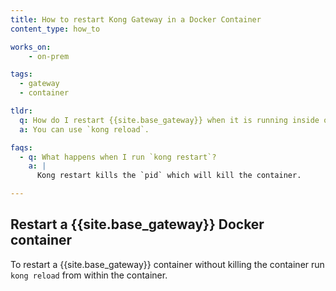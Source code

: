 ```yaml
---
title: How to restart Kong Gateway in a Docker Container
content_type: how_to

works_on:
    - on-prem

tags:
  - gateway
  - container

tldr: 
  q: How do I restart {{site.base_gateway}} when it is running inside of a container
  a: You can use `kong reload`.

faqs:
  - q: What happens when I run `kong restart`?
    a: |
      Kong restart kills the `pid` which will kill the container.

---
```




## Restart a {{site.base_gateway}} Docker container

To restart a {{site.base_gateway}} container without killing the container run `kong reload` from within the container. 